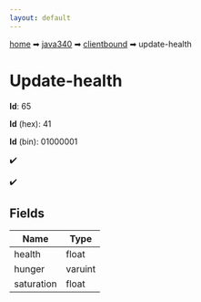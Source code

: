 ```yaml
---
layout: default
---
```


[home](/) ➡ [java340](/protocol/java340) ➡ [clientbound](/protocol/java340/clientbound) ➡ update-health

# Update-health

**Id**: 65

**Id** (hex): 41

**Id** (bin): 01000001

✔️

✔️

## Fields

Name | Type
---|---
health | float
hunger | varuint
saturation | float

